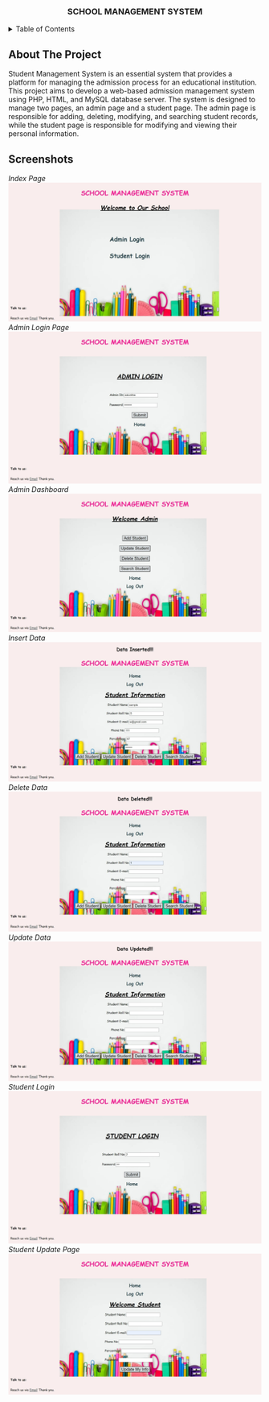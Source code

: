 <a name="readme-top"></a>
<!--
-->

<!-- PROJECT LOGO -->
<br />
<div align="center">
  <h3 align="center">SCHOOL MANAGEMENT SYSTEM</h3>
  
</div>

<!-- TABLE OF CONTENTS -->
<details>
  <summary>Table of Contents</summary>
  <ol>
    <li><a href="#about-the-project">About The Project</a></li>
    <li><a href="#screenshots">Screenshots</a></li>
  </ol>
</details>

<!-- ABOUT THE PROJECT -->
## About The Project

Student Management System is an essential system that provides a platform for managing the admission process for an educational  institution. This project aims to develop a web-based admission  management system using PHP, HTML, and MySQL database server. The  system is designed to manage two pages, an admin page and a student  page. The admin page is responsible for adding, deleting, modifying, and  searching student records, while the student page is responsible for  modifying and viewing their personal information.

## Screenshots
_Index Page_
![Index Page](/screenshots/index.jpeg)
<br>
_Admin Login Page_
![Admin Login](/screenshots/admin-login.jpeg)
<br>
_Admin Dashboard_
![Admin Dashboard](/screenshots/admin-dashboard.jpeg)
<br>
_Insert Data_
![Insert Data](/screenshots/insert-data.jpeg)
<br>
_Delete Data_
![Delete Data](/screenshots/delete.jpeg)
<br>
_Update Data_
![Update Data](/screenshots/data-updated.jpeg)
<br>
_Student Login_
![Student Login](/screenshots/student-login.jpeg)
<br>
_Student Update Page_
![Student Update Page](/screenshots/student-update-page.jpeg)
